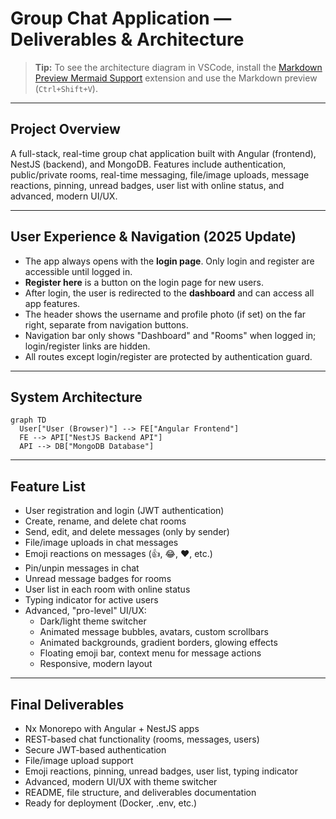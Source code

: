 # Group Chat Application — Deliverables & Architecture

> **Tip:** To see the architecture diagram in VSCode, install the [Markdown Preview Mermaid Support](https://marketplace.visualstudio.com/items?itemName=bierner.markdown-mermaid) extension and use the Markdown preview (`Ctrl+Shift+V`).

---

## Project Overview
A full-stack, real-time group chat application built with Angular (frontend), NestJS (backend), and MongoDB. Features include authentication, public/private rooms, real-time messaging, file/image uploads, message reactions, pinning, unread badges, user list with online status, and advanced, modern UI/UX.

---

## User Experience & Navigation (2025 Update)
- The app always opens with the **login page**. Only login and register are accessible until logged in.
- **Register here** is a button on the login page for new users.
- After login, the user is redirected to the **dashboard** and can access all app features.
- The header shows the username and profile photo (if set) on the far right, separate from navigation buttons.
- Navigation bar only shows "Dashboard" and "Rooms" when logged in; login/register links are hidden.
- All routes except login/register are protected by authentication guard.

---

## System Architecture

```mermaid
graph TD
  User["User (Browser)"] --> FE["Angular Frontend"]
  FE --> API["NestJS Backend API"]
  API --> DB["MongoDB Database"]
```

---

## Feature List
- User registration and login (JWT authentication)
- Create, rename, and delete chat rooms
- Send, edit, and delete messages (only by sender)
- File/image uploads in chat messages
- Emoji reactions on messages (👍, 😂, ❤️, etc.)
- Pin/unpin messages in chat
- Unread message badges for rooms
- User list in each room with online status
- Typing indicator for active users
- Advanced, "pro-level" UI/UX:
  - Dark/light theme switcher
  - Animated message bubbles, avatars, custom scrollbars
  - Animated backgrounds, gradient borders, glowing effects
  - Floating emoji bar, context menu for message actions
  - Responsive, modern layout

---

## Final Deliverables
- Nx Monorepo with Angular + NestJS apps
- REST-based chat functionality (rooms, messages, users)
- Secure JWT-based authentication
- File/image upload support
- Emoji reactions, pinning, unread badges, user list, typing indicator
- Advanced, modern UI/UX with theme switcher
- README, file structure, and deliverables documentation
- Ready for deployment (Docker, .env, etc.) 